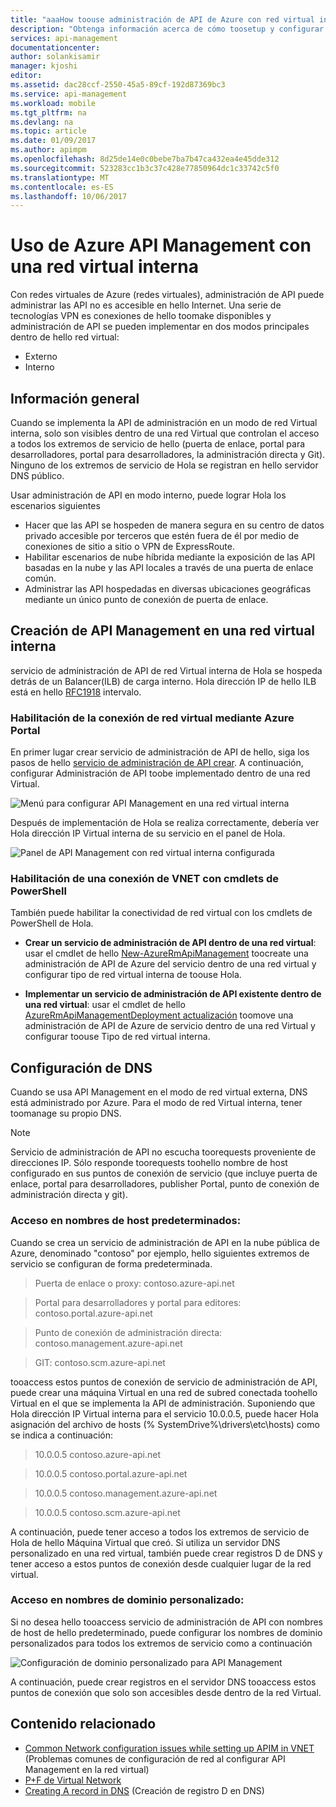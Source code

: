 ```yaml
---
title: "aaaHow toouse administración de API de Azure con red virtual interna | Documentos de Microsoft"
description: "Obtenga información acerca de cómo toosetup y configurar la administración de API de Azure en red virtual interna."
services: api-management
documentationcenter: 
author: solankisamir
manager: kjoshi
editor: 
ms.assetid: dac28ccf-2550-45a5-89cf-192d87369bc3
ms.service: api-management
ms.workload: mobile
ms.tgt_pltfrm: na
ms.devlang: na
ms.topic: article
ms.date: 01/09/2017
ms.author: apimpm
ms.openlocfilehash: 8d25de14e0c0bebe7ba7b47ca432ea4e45dde312
ms.sourcegitcommit: 523283cc1b3c37c428e77850964dc1c33742c5f0
ms.translationtype: MT
ms.contentlocale: es-ES
ms.lasthandoff: 10/06/2017
---
```

# <a name="using-azure-api-management-service-with-internal-virtual-network"></a>Uso de Azure API Management con una red virtual interna
Con redes virtuales de Azure (redes virtuales), administración de API puede administrar las API no es accesible en hello Internet. Una serie de tecnologías VPN es conexiones de hello toomake disponibles y administración de API se pueden implementar en dos modos principales dentro de hello red virtual:
* Externo
* Interno

## <a name="overview"></a>Información general
Cuando se implementa la API de administración en un modo de red Virtual interna, solo son visibles dentro de una red Virtual que controlan el acceso a todos los extremos de servicio de hello (puerta de enlace, portal para desarrolladores, portal para desarrolladores, la administración directa y Git). Ninguno de los extremos de servicio de Hola se registran en hello servidor DNS público.

Usar administración de API en modo interno, puede lograr Hola los escenarios siguientes
* Hacer que las API se hospeden de manera segura en su centro de datos privado accesible por terceros que estén fuera de él por medio de conexiones de sitio a sitio o VPN de ExpressRoute.
* Habilitar escenarios de nube híbrida mediante la exposición de las API basadas en la nube y las API locales a través de una puerta de enlace común.
* Administrar las API hospedadas en diversas ubicaciones geográficas mediante un único punto de conexión de puerta de enlace. 

## <a name="enable-vpn"></a>Creación de API Management en una red virtual interna
servicio de administración de API de red Virtual interna de Hola se hospeda detrás de un Balancer(ILB) de carga interno. Hola dirección IP de hello ILB está en hello [RFC1918](http://www.faqs.org/rfcs/rfc1918.html) intervalo.  

### <a name="enable-vnet-connection-using-azure-portal"></a>Habilitación de la conexión de red virtual mediante Azure Portal
En primer lugar crear servicio de administración de API de hello, siga los pasos de hello [servicio de administración de API crear][Create API Management service]. A continuación, configurar Administración de API toobe implementado dentro de una red Virtual.

![Menú para configurar API Management en una red virtual interna][api-management-using-internal-vnet-menu]

Después de implementación de Hola se realiza correctamente, debería ver Hola dirección IP Virtual interna de su servicio en el panel de Hola.

![Panel de API Management con red virtual interna configurada][api-management-internal-vnet-dashboard]

### <a name="enable-vnet-connection-using-powershell-cmdlets"></a>Habilitación de una conexión de VNET con cmdlets de PowerShell
También puede habilitar la conectividad de red virtual con los cmdlets de PowerShell de Hola.

* **Crear un servicio de administración de API dentro de una red virtual**: usar el cmdlet de hello [New-AzureRmApiManagement](/powershell/module/azurerm.apimanagement/new-azurermapimanagement) toocreate una administración de API de Azure del servicio dentro de una red virtual y configurar tipo de red virtual interna de toouse Hola.

* **Implementar un servicio de administración de API existente dentro de una red virtual**: usar el cmdlet de hello [AzureRmApiManagementDeployment actualización](/powershell/module/azurerm.apimanagement/update-azurermapimanagementdeployment) toomove una administración de API de Azure de servicio dentro de una red Virtual y configurar toouse Tipo de red virtual interna.

## <a name="apim-dns-configuration"></a>Configuración de DNS
Cuando se usa API Management en el modo de red virtual externa, DNS está administrado por Azure. Para el modo de red Virtual interna, tener toomanage su propio DNS.

> [!NOTE]
> Servicio de administración de API no escucha toorequests proveniente de direcciones IP. Sólo responde toorequests toohello nombre de host configurado en sus puntos de conexión de servicio (que incluye puerta de enlace, portal para desarrolladores, publisher Portal, punto de conexión de administración directa y git).

### <a name="access-on-default-host-names"></a>Acceso en nombres de host predeterminados:
Cuando se crea un servicio de administración de API en la nube pública de Azure, denominado "contoso" por ejemplo, hello siguientes extremos de servicio se configuran de forma predeterminada.

>   Puerta de enlace o proxy: contoso.azure-api.net

> Portal para desarrolladores y portal para editores: contoso.portal.azure-api.net

> Punto de conexión de administración directa: contoso.management.azure-api.net

>   GIT: contoso.scm.azure-api.net

tooaccess estos puntos de conexión de servicio de administración de API, puede crear una máquina Virtual en una red de subred conectada toohello Virtual en el que se implementa la API de administración. Suponiendo que Hola dirección IP Virtual interna para el servicio 10.0.0.5, puede hacer Hola asignación del archivo de hosts (% SystemDrive%\drivers\etc\hosts) como se indica a continuación:

> 10.0.0.5    contoso.azure-api.net

> 10.0.0.5    contoso.portal.azure-api.net

> 10.0.0.5    contoso.management.azure-api.net

> 10.0.0.5    contoso.scm.azure-api.net

A continuación, puede tener acceso a todos los extremos de servicio de Hola de hello Máquina Virtual que creó. Si utiliza un servidor DNS personalizado en una red virtual, también puede crear registros D de DNS y tener acceso a estos puntos de conexión desde cualquier lugar de la red virtual. 

### <a name="access-on-custom-domain-names"></a>Acceso en nombres de dominio personalizado:
Si no desea hello tooaccess servicio de administración de API con nombres de host de hello predeterminado, puede configurar los nombres de dominio personalizados para todos los extremos de servicio como a continuación

![Configuración de dominio personalizado para API Management][api-management-custom-domain-name]

A continuación, puede crear registros en el servidor DNS tooaccess estos puntos de conexión que solo son accesibles desde dentro de la red Virtual.

## <a name="related-content"></a>Contenido relacionado
* [Common Network configuration issues while setting up APIM in VNET][Common Network Configuration Issues] (Problemas comunes de configuración de red al configurar API Management en la red virtual)
* [P+F de Virtual Network](../virtual-network/virtual-networks-faq.md)
* [Creating A record in DNS](https://msdn.microsoft.com/en-us/library/bb727018.aspx) (Creación de registro D en DNS)

[api-management-using-internal-vnet-menu]: ./media/api-management-using-with-internal-vnet/api-management-internal-vnet-menu.png
[api-management-internal-vnet-dashboard]: ./media/api-management-using-with-internal-vnet/api-management-internal-vnet-dashboard.png
[api-management-custom-domain-name]: ./media/api-management-using-with-internal-vnet/api-management-custom-domain-name.png

[Create API Management service]: api-management-get-started.md#create-service-instance
[Common Network Configuration Issues]: api-management-using-with-vnet.md#network-configuration-issues
